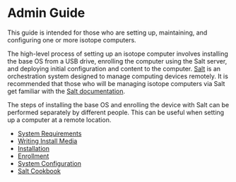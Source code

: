 # Admin Guide

This guide is intended for those who are setting up, maintaining, and configuring one or more isotope computers.

The high-level process of setting up an isotope computer involves installing the base OS from a USB drive, enrolling the computer using the Salt server, and deploying initial configuration and content to the computer. [Salt](https://saltproject.io) is an orchestration system designed to manage computing devices remotely. It is recommended that those who will be managing isotope computers via Salt get familiar with the [Salt documentation](https://docs.saltproject.io/en/latest/contents.html).

The steps of installing the base OS and enrolling the device with Salt can be performed separately by different people. This can be useful when setting up a computer at a remote location.

* [System Requirements](./requirements)
* [Writing Install Media](./install-media)
* [Installation](./installation)
* [Enrollment](./enrollment)
* [System Configuration](./configuration)
* [Salt Cookbook](./salt-cookbook)
